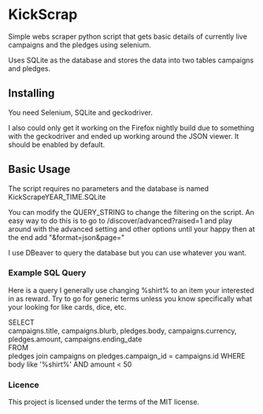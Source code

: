 # KickScrap

Simple webs scraper python script that gets basic details of currently live campaigns and the pledges using selenium.

Uses SQLite as the database and stores the data into two tables campaigns and pledges.

## Installing

You need Selenium, SQLite and geckodriver.

I also could only get it working on the Firefox nightly build due to something with the geckodriver and ended up working around the JSON viewer. It should be enabled by default.

## Basic Usage

The script requires no parameters and the database is named KickScrapeYEAR_TIME.SQLite

You can modify the QUERY_STRING to change the filtering on the script. An easy way to do this is to go to /discover/advanced?raised=1 and play around with the advanced setting and other options until your happy then at the end add "&format=json&page="

I use DBeaver to query the database but you can use whatever you want.

### Example SQL Query
Here is a query I generally use changing %shirt% to an item your interested in as reward. Try to go for generic terms unless you know specifically what your looking for like cards, dice, etc.

SELECT  
campaigns.title, campaigns.blurb, pledges.body, campaigns.currency, pledges.amount, campaigns.ending_date   
FROM  
pledges join campaigns on  pledges.campaign_id = campaigns.id
WHERE
body like '%shirt%' AND amount < 50

### Licence
This project is licensed under the terms of the MIT license.
